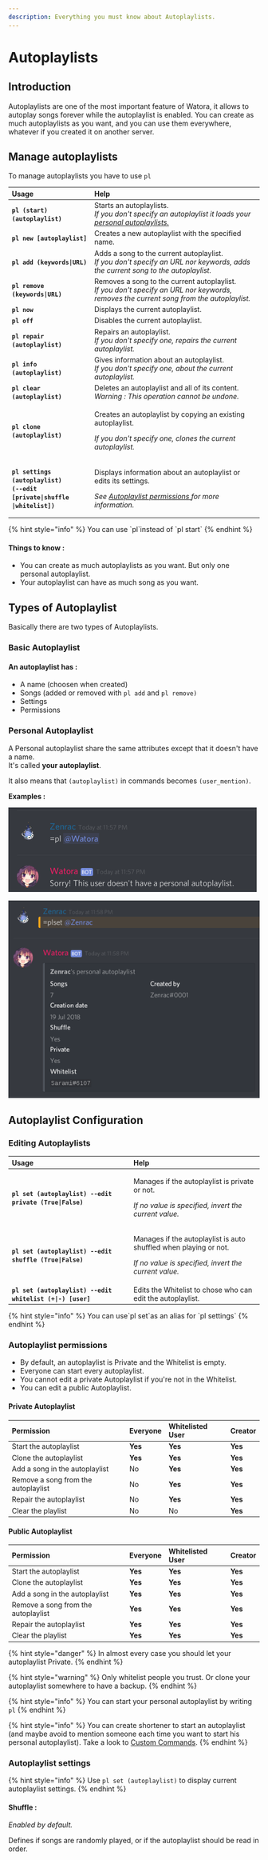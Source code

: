 ```yaml
---
description: Everything you must know about Autoplaylists.
---
```


# Autoplaylists

## Introduction

Autoplaylists are one of the most important feature of Watora, it allows to autoplay songs forever while the autoplaylist is enabled. You can create as much autoplaylists as you want, and you can use them everywhere, whatever if you created it on another server.

## Manage autoplaylists

To manage autoplaylists you have to use `pl`

<table>
  <thead>
    <tr>
      <th style="text-align:left">Usage</th>
      <th style="text-align:left">Help</th>
    </tr>
  </thead>
  <tbody>
    <tr>
      <td style="text-align:left"><b><code>pl (start) (autoplaylist)</code></b>
      </td>
      <td style="text-align:left">Starts an autoplaylists.
        <br /><em>If you don't specify an autoplaylist it loads your </em><a href="autoplaylists.md#personal-autoplaylist"><em>personal autoplaylists.</em></a><em></em>
      </td>
    </tr>
    <tr>
      <td style="text-align:left"><b><code>pl new [autoplaylist]</code></b>
      </td>
      <td style="text-align:left">Creates a new autoplaylist with the specified name.</td>
    </tr>
    <tr>
      <td style="text-align:left"><b><code>pl add (keywords|URL)</code></b>
      </td>
      <td style="text-align:left">Adds a song to the current autoplaylist.
        <br /><em>If you don't specify an URL nor keywords, adds the current song to the autoplaylist.</em>
      </td>
    </tr>
    <tr>
      <td style="text-align:left"><b><code>pl remove (keywords|URL)</code></b>
      </td>
      <td style="text-align:left">Removes a song to the current autoplaylist.
        <br /><em>If you don't specify an URL nor keywords, removes the current song from the autoplaylist.</em>
      </td>
    </tr>
    <tr>
      <td style="text-align:left"><b><code>pl now</code></b>
      </td>
      <td style="text-align:left">Displays the current autoplaylist.</td>
    </tr>
    <tr>
      <td style="text-align:left"><b><code>pl off</code></b>
      </td>
      <td style="text-align:left">Disables the current autoplaylist.</td>
    </tr>
    <tr>
      <td style="text-align:left"><b><code>pl repair (autoplaylist)</code></b>
      </td>
      <td style="text-align:left">Repairs an autoplaylist.
        <br /><em>If you don't specify one, repairs the current autoplaylist.</em>
      </td>
    </tr>
    <tr>
      <td style="text-align:left"><b><code>pl info (autoplaylist)</code></b>
      </td>
      <td style="text-align:left">Gives information about an autoplaylist.
        <br /><em>If you don't specify one, about the current autoplaylist.</em>
      </td>
    </tr>
    <tr>
      <td style="text-align:left"><b><code>pl clear (autoplaylist)</code></b>
      </td>
      <td style="text-align:left">Deletes an autoplaylist and all of its content.
        <br /><em>Warning : This operation cannot be undone.</em>
      </td>
    </tr>
    <tr>
      <td style="text-align:left"><b><code>pl clone (autoplaylist)</code></b>
      </td>
      <td style="text-align:left">
        <p>Creates an autoplaylist by copying an existing autoplaylist.</p>
        <p><em>If you don't specify one, clones the current autoplaylist.</em>
        </p>
      </td>
    </tr>
    <tr>
      <td style="text-align:left"><b><code>pl settings (autoplaylist) <br />(--edit [private|shuffle<br />|whitelist])</code></b>
      </td>
      <td style="text-align:left">
        <p>Displays information about an autoplaylist or edits its settings.</p>
        <p><em>See </em><a href="autoplaylists.md#autoplaylist-permissions"><em>Autoplaylist permissions </em></a><em>for more information.</em>
        </p>
      </td>
    </tr>
  </tbody>
</table>{% hint style="info" %}
You can use `pl`instead of `pl start`
{% endhint %}

#### Things to know :

* You can create as much autoplaylists as you want. But only one personal autoplaylist.
* Your autoplaylist can have as much song as you want.

## Types of Autoplaylist

Basically there are two types of Autoplaylists. 

### Basic Autoplaylist

#### An autoplaylist has :

* A name \(choosen when created\)
* Songs \(added or removed with `pl add` and `pl remove)`
* Settings
* Permissions

### Personal Autoplaylist

A Personal autoplaylist share the same attributes except that it doesn't have a name.  
It's called **your autoplaylist**.

It also means that `(autoplaylist)` in commands becomes `(user_mention)`.

**Examples :**

![Using only pl instead of pl start and mentionning someone to load his personal autoplaylist](../.gitbook/assets/image%20%283%29.png)

![Mentionning myself to display my personal autoplaylist settings](../.gitbook/assets/image%20%287%29.png)

## Autoplaylist Configuration

### Editing Autoplaylists

<table>
  <thead>
    <tr>
      <th style="text-align:left">Usage</th>
      <th style="text-align:left">Help</th>
    </tr>
  </thead>
  <tbody>
    <tr>
      <td style="text-align:left"><b><code>pl set (autoplaylist) --edit private (True|False)</code></b>
      </td>
      <td style="text-align:left">
        <p>Manages if the autoplaylist is private or not.</p>
        <p><em>If no value is specified, invert the current value.</em>
        </p>
      </td>
    </tr>
    <tr>
      <td style="text-align:left"><b><code>pl set (autoplaylist) --edit shuffle (True|False)</code></b>
      </td>
      <td style="text-align:left">
        <p>Manages if the autoplaylist is auto shuffled when playing or not.</p>
        <p><em>If no value is specified, invert the current value.</em>
        </p>
      </td>
    </tr>
    <tr>
      <td style="text-align:left"><b><code>pl set (autoplaylist) --edit whitelist (+|-) [user]</code></b>
      </td>
      <td style="text-align:left">Edits the Whitelist to chose who can edit the autoplaylist.</td>
    </tr>
  </tbody>
</table>{% hint style="info" %}
You can use`pl set`as an alias for `pl settings`
{% endhint %}

### Autoplaylist permissions

* By default, an autoplaylist is Private and the Whitelist is empty.
* Everyone can start every autoplaylist.
* You cannot edit a private Autoplaylist if you're not in the Whitelist.
* You can edit a public Autoplaylist.

#### Private Autoplaylist

| Permission | Everyone | Whitelisted User | Creator |
| :--- | :--- | :--- | :--- |
| Start the autoplaylist | **Yes** | **Yes** | **Yes** |
| Clone the autoplaylist | **Yes** | **Yes** | **Yes** |
| Add a song in the autoplaylist | No | **Yes** | **Yes** |
| Remove a song from the autoplaylist | No | **Yes** | **Yes** |
| Repair the autoplaylist | No | **Yes** | **Yes** |
| Clear the playlist | No | No | **Yes** |

#### Public Autoplaylist

| Permission | Everyone | Whitelisted User | Creator |
| :--- | :--- | :--- | :--- |
| Start the autoplaylist | **Yes** | **Yes** | **Yes** |
| Clone the autoplaylist | **Yes** | **Yes** | **Yes** |
| Add a song in the autoplaylist | **Yes** | **Yes** | **Yes** |
| Remove a song from the autoplaylist | **Yes** | **Yes** | **Yes** |
| Repair the autoplaylist | **Yes** | **Yes** | **Yes** |
| Clear the playlist | **Yes** | **Yes** | **Yes** |

{% hint style="danger" %}
In almost every case you should let your autoplaylist Private.
{% endhint %}

{% hint style="warning" %}
Only whitelist people you trust. Or clone your autoplaylist somewhere to have a backup.
{% endhint %}

{% hint style="info" %}
You can start your personal autoplaylist by writing `pl`
{% endhint %}

{% hint style="info" %}
You can create shortener to start an autoplaylist \(and maybe avoid to mention someone each time you want to start his personal autoplaylist\). Take a look to [Custom Commands](custom-commands.md).
{% endhint %}

### Autoplaylist settings

{% hint style="info" %}
Use `pl set (autoplaylist)` to display current autoplaylist settings.
{% endhint %}

#### Shuffle :

_Enabled by default._

Defines if songs are randomly played, or if the autoplaylist should be read in order.

